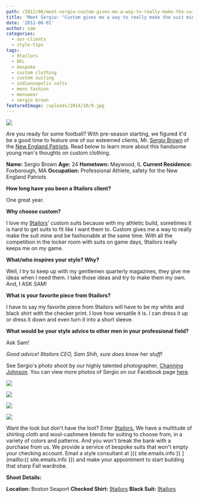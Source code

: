 ```yaml
---
path: /2012/08/meet-sergio-custom-gives-me-a-way-to-really-make-the-suit-mine/
title: 'Meet Sergio: "Custom gives me a way to really make the suit mine."'
date: '2012-08-01'
author: sam
categories:
  - our-clients
  - style-tips
tags:
  - 9tailors
  - NFL
  - bespoke
  - custom clothing
  - custom suiting
  - indiannapolis colts
  - mens fashion
  - menswear
  - sergio brown
featuredImage: /uploads/2014/10/9.jpg
---
```

[![](http://3.bp.blogspot.com/-BAgCWm-6R-4/UBLB0EP0tuI/AAAAAAAAAog/QqdfeOKd6c4/s640/SergioProfile.jpg)](http://3.bp.blogspot.com/-BAgCWm-6R-4/UBLB0EP0tuI/AAAAAAAAAog/QqdfeOKd6c4/s1600/SergioProfile.jpg)

Are you ready for some football? With pre-season starting, we figured it'd be a good time to feature one of our esteemed clients, Mr. [Sergio Brown](http://en.wikipedia.org/wiki/Sergio_Brown) of the [New England Patriots](http://www.patriots.com/). Read below to learn more about this handsome young man's thoughts on custom clothing. 

**Name:** Sergio Brown
**Age:** 24
**Hometown:** Maywood, IL 
**Current Residence:** Foxborough, MA
**Occupation:** Professional Athlete, safety for the New England Patriots

**How long have you been a 9tailors client?**

One great year.

**Why choose custom?**

I love my [9tailors](http://www.9tailors.com/)' custom suits because with my athletic build, sometimes it is hard to get suits to fit like I want them to. Custom gives me a way to really make the suit mine and be fashionable at the same time. With all the competition in the locker room with suits on game days, 9tailors really keeps me on my game.

**What/who inspires your style? Why?**

Well, I try to keep up with my gentlemen quarterly magazines, they give me ideas when I need them. I take those ideas and try to make them my own. And, I ASK SAM! 

**What is your favorite piece from 9tailors?**

I have to say my favorite piece from 9tailors will have to be my white and black shirt with the checker print. I love how versatile it is. I can dress it up or dress it down and even turn it into a short sleeve. 

**What would be your style advice to other men in your professional field?**

Ask Sam! 

_Good advice! 9tailors CEO, Sam Shih, sure does know her stuff!_

See Sergio's photo shoot by our highly talented photographer, [Channing Johnson](http://www.channingjohnson.com/). You can view more photos of Sergio on our Facebook page [here](https://www.facebook.com/pages/9tailors/49696314250). 

[![](http://4.bp.blogspot.com/-UYMGyyJsZ80/UBK5bouR7vI/AAAAAAAAAnc/i5XAbVjhNpo/s320/20120414-9tailors-1316.jpg)](http://4.bp.blogspot.com/-UYMGyyJsZ80/UBK5bouR7vI/AAAAAAAAAnc/i5XAbVjhNpo/s1600/20120414-9tailors-1316.jpg)

[![](http://3.bp.blogspot.com/-Zg2GQIaOtos/UBK5d8BWbTI/AAAAAAAAAnk/v7XBC_DVTQA/s320/20120414-9tailors-1393.jpg)](http://3.bp.blogspot.com/-Zg2GQIaOtos/UBK5d8BWbTI/AAAAAAAAAnk/v7XBC_DVTQA/s1600/20120414-9tailors-1393.jpg)

[![](http://2.bp.blogspot.com/-XmMStpemDdA/UBK5fYyEbcI/AAAAAAAAAn0/Q94MBlF66t8/s320/20120414-9tailors-1424.jpg)](http://2.bp.blogspot.com/-XmMStpemDdA/UBK5fYyEbcI/AAAAAAAAAn0/Q94MBlF66t8/s1600/20120414-9tailors-1424.jpg)

[![](http://4.bp.blogspot.com/-9kPP3P7M-II/UBK5eu8HcZI/AAAAAAAAAns/9LEwX4NWW1U/s320/20120414-9tailors-1408.jpg)](http://4.bp.blogspot.com/-9kPP3P7M-II/UBK5eu8HcZI/AAAAAAAAAns/9LEwX4NWW1U/s1600/20120414-9tailors-1408.jpg)

Want the look but don't have the loot? Enter [9tailors.](http://www.9tailors.com/) We have a multitude of shirting cloth and wool-cashmere blends for suiting to choose from, in a variety of colors and patterns. And you won't break the bank with a purchase from us. We provide a service of bespoke suits that won't empty your checking account. Email a style consultant at [{{ site.emails.info }} ](mailto:{{ site.emails.info }}) and make your appointment to start building that sharp Fall wardrobe.

**Shoot Details:**

**Location:** Boston Seaport **Checked Shirt:** [9tailors](http://www.9tailors.com/) 
**Black Suit:** [9tailors](http://www.9tailors.com/)
